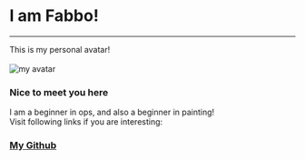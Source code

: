 # I am Fabbo!
---
This is my personal avatar!<br><br>
![my avatar](https://fabbo.top/favicon.ico "avatar")
### Nice to meet you here
I am a beginner in ops, and also a beginner in painting!  
Visit following links if you are interesting:  
### [My Github](https://github.com/Farbitrarily)
